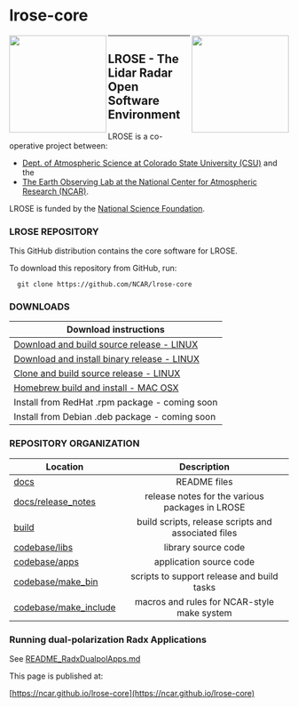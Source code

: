 # lrose-core

<img align="left" width="175" height="175" src="./docs/images/LROSE_logo.small.png">
<img align="right" width="175" height="175" src="./docs/images/spol_dynamo.jpg">

--------------------------------------------

## **LROSE** - The Lidar Radar Open Software Environment

LROSE is a co-operative project between:

  * [Dept. of Atmospheric Science at Colorado State University (CSU)](http://www.atmos.colostate.edu/) and the
  * [The Earth Observing Lab at the National Center for Atmospheric Research (NCAR)](https://www.eol.ucar.edu/content/lidar-radar-open-software-environment).

LROSE is funded by the [National Science Foundation](https://www.nsf.gov).

### LROSE REPOSITORY

This GitHub distribution contains the core software for LROSE.

To download this repository from GitHub, run:

```
  git clone https://github.com/NCAR/lrose-core
```

### DOWNLOADS

| Download instructions |
| --------------------- |
| [Download and build source release - LINUX](./docs/download/download_src_and_build.linux.md) |
| [Download and install binary release - LINUX](./docs/download/download_binary_and_install.linux.md) |
| [Clone and build source release - LINUX](./docs/download/clone_src_and_build.linux.md) |
| [Homebrew build and install - MAC OSX](./docs/download/homebrew_install.mac_osx.md) |
| Install from RedHat .rpm package - coming soon |
| Install from Debian .deb package - coming soon |

### REPOSITORY ORGANIZATION

| Location      | Description   |
| ------------- |:-------------:|
| [docs](./docs) | README files |
| [docs/release_notes](./docs/release_notes) | release notes for the various packages in LROSE |
| [build](./build) | build scripts, release scripts and associated files |
| [codebase/libs](./codebase/libs) | library source code |
| [codebase/apps](./codebase/apps) | application source code |
| [codebase/make_bin](./codebase/make_bin) | scripts to support release and build tasks |
| [codebase/make_include](./codebase/make_include) | macros and rules for NCAR-style make system |

### Running dual-polarization Radx Applications

See [README_RadxDualpolApps.md](./docs/apps/radx/dualpol/README_RadxDualpolApps.md)

This page is published at:

  [https://ncar.github.io/lrose-core](https://ncar.github.io/lrose-core)

